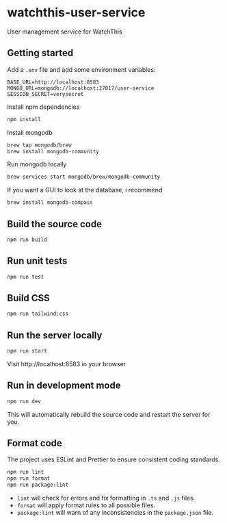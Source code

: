 # watchthis-user-service

User management service for WatchThis

## Getting started

Add a `.env` file and add some environment variables:

```text
BASE_URL=http://localhost:8583
MONGO_URL=mongodb://localhost:27017/user-service
SESSION_SECRET=verysecret
```

Install npm dependencies

```bash
npm install
```

Install mongodb

```bash
brew tap mongodb/brew
brew install mongodb-community
```

Run mongodb locally

```bash
brew services start mongodb/brew/mongodb-community
```

If you want a GUI to look at the database, i recommend

```bash
brew install mongodb-compass
```

## Build the source code

```bash
npm run build
```

## Run unit tests

```bash
npm run test
```

## Build CSS

```bash
npm run tailwind:css
```

## Run the server locally

```bash
npm run start
```

Visit http://localhost:8583 in your browser

## Run in development mode

```bash
npm run dev
```

This will automatically rebuild the source code and restart the server for you.

## Format code

The project uses ESLint and Prettier to ensure consistent coding standards.

```bash
npm run lint
npm run format
npm run package:lint
```

- `lint` will check for errors and fix formatting in `.ts` and `.js` files.
- `format` will apply format rules to all possible files.
- `package:lint` will warn of any inconsistencies in the `package.json` file.
